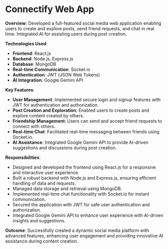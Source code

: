 # Connectify Web App

**Overview**: Developed a full-featured social media web application enabling users to create and explore posts, send friend requests, and chat in real time. Integrated AI for assisting users during post creation.

**Technologies Used**: 
  - **Frontend**: React.js
  - **Backend**: Node.js, Express.js
  - **Database**: MongoDB
  - **Real-time Communication**: Socket.io
  - **Authentication**: JWT (JSON Web Tokens)
  - **AI Integration**: Google Gemini API

**Key Features**:
  - **User Management**: Implemented secure login and signup features with JWT for authentication and authorization.
  - **Post Creation and Exploration**: Enabled users to create posts and explore content created by others.
  - **Friendship Management**: Users can send and accept friend requests to connect with others.
  - **Real-time Chat**: Facilitated real-time messaging between friends using Socket.io.
  - **AI Assistance**: Integrated Google Gemini API to provide AI-driven suggestions and discussions during post creation.

**Responsibilities**:
  - Designed and developed the frontend using React.js for a responsive and interactive user experience.
  - Built a robust backend with Node.js and Express.js, ensuring efficient handling of data and requests.
  - Managed data storage and retrieval using MongoDB.
  - Implemented real-time chat functionality with Socket.io for instant communication.
  - Secured the application with JWT for safe user authentication and authorization.
  - Integrated Google Gemini API to enhance user experience with AI-driven insights and suggestions.

**Outcome**: Successfully created a dynamic social media platform with advanced features, enhancing user engagement and providing innovative AI assistance during content creation.
